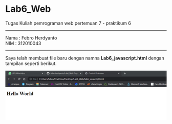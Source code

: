 # Lab6_Web
Tugas Kuliah pemrograman web pertemuan 7 - praktikum 6

<hr>

Nama : Febro Herdyanto <br>
NIM : 312010043

<hr>

Saya telah membuat file baru dengan namna **Lab6_javascript.html** dengan tampilan seperti berikut.

![Membuat File HTML Baru](gambar1.png)